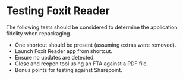 # Testing Foxit Reader

The following tests should be considered to determine the application fidelity when repackaging.

* One shortcut should be present (assuming extras were removed).
* Launch Foxit Reader app from shortcut.  
* Ensure no updates are detected.
* Close and reopen tool using an FTA against a PDF file.
* Bonus points for testing against Sharepoint. 
